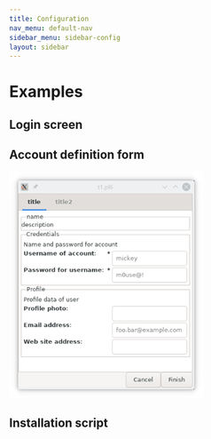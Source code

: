 ```yaml
---
title: Configuration
nav_menu: default-nav
sidebar_menu: sidebar-config
layout: sidebar
---
```


# Examples
## Login screen
## Account definition form
<img src="../images/config-sheets.png" alt="qa-invoice" width="350" />

## Installation script
